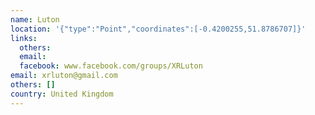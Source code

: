 ```yaml
---
name: Luton
location: '{"type":"Point","coordinates":[-0.4200255,51.8786707]}'
links:
  others: 
  email: 
  facebook: www.facebook.com/groups/XRLuton
email: xrluton@gmail.com
others: []
country: United Kingdom
---
```

